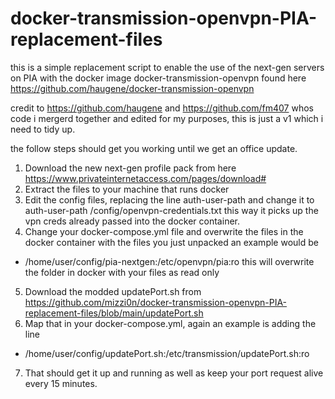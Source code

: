 # docker-transmission-openvpn-PIA-replacement-files
this is a simple replacement script to enable the use of the next-gen servers on PIA with the docker image docker-transmission-openvpn found here https://github.com/haugene/docker-transmission-openvpn

credit to https://github.com/haugene and https://github.com/fm407 whos code i mergerd together and edited for my purposes, this is just a v1 which i need to tidy up.

the follow steps should get you working until we get an office update.


1.	Download the new next-gen profile pack from here https://www.privateinternetaccess.com/pages/download#
2.	Extract the files to your machine that runs docker
3.	Edit the config files, replacing the line auth-user-path and change it to 
auth-user-path /config/openvpn-credentials.txt 
this way it picks up the vpn creds already passed into the docker container.
4.	Change your docker-compose.yml file and overwrite the files in the docker container with the files you just unpacked an example would be 
- /home/user/config/pia-nextgen:/etc/openvpn/pia:ro
this will overwrite the folder in docker with your files as read only
5.	Download the modded updatePort.sh from https://github.com/mizzi0n/docker-transmission-openvpn-PIA-replacement-files/blob/main/updatePort.sh 
6.	Map that in your docker-compose.yml, again an example is adding the line
- /home/user/config/updatePort.sh:/etc/transmission/updatePort.sh:ro
7.	That should get it up and running as well as keep your port request alive every 15 minutes.
